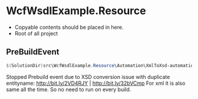﻿# WcfWsdlExample.Resource

- Copyable contents should be placed in here.
- Root of all project

## PreBuildEvent

```powershell
$(SolutionDir)src\WcfWsdlExample.Resource\Automation\XmlToXsd-automation.bat
```

Stopped Prebuild event due to XSD conversion issue with duplicate entityname: http://bit.ly/2VD4RJY | http://bit.ly/32bVCmp
For xml it is also same all the time. So no need to run on every build.
